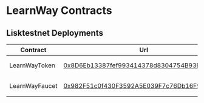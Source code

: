 # LearnWay Contracts

## Lisktestnet Deployments

|Contract|Url|.env name|deploy cmd|verify cmd|
|--------|---|---------|----------|----------|
|LearnWayToken|[0x8D6Eb13387fef993414378d8304754B93B2B9857](https://sepolia-blockscout.lisk.com/address/0x8D6Eb13387fef993414378d8304754B93B2B9857)|LWT|`npx hardhat ignition deploy ignition/modules/LearnWayToken.ts --network liskTestnet`|`npx hardhat ignition deploy ignition/modules/LearnWayToken.ts --network liskTestnet --verify`|
|LearnWayFaucet|[0x982F51c0f430F3592A5E039F7c76Db16F9FeC970](https://sepolia-blockscout.lisk.com/address/0x982F51c0f430F3592A5E039F7c76Db16F9FeC970)|LWT_FAUCET|`npx hardhat ignition deploy ignition/modules/LearnWayFaucet.ts --network liskTestnet`|`npx hardhat ignition deploy ignition/modules/LearnWayFaucet.ts --network liskTestnet --verify`|
